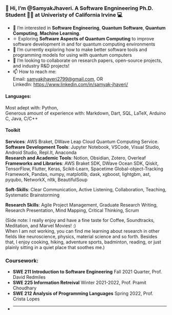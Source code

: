 ### 👋 Hi, I’m @SamyakJhaveri. A Software Engnineering Ph.D. Student 👨‍🎓 at Univeristy of California Irvine 💻
- 🔎 I’m interested in **Software Engineering**, **Quantum Software**, **Quantum Computing**, **Machine Learning**. 
- ⚛️ Exploring **Software Aspects of Quantum Computing** to improve software development in and for quantum computing environments
- 🌱 I’m currently exploring how to make better software tools and programming models for using with quantum computers
- 🤝 I’m looking to collaborate on research papers, open-source projects, and industry R&D projects!
- 📫 How to reach me: <br> Email: samyakjhaveri2799@gmail.com, OR <br> 
LinkedIn: https://www.linkedin.com/in/samyak-jhaveri/

#### Languages: <br>
 Most adept with: Python, <br>
 Generous amount of experience with: Markdown, Dart, SQL, LaTeX, Arduino C, Java, C/C++

#### Toolkit <br>
**Services**: AWS Braket, DWave Leap Cloud Quantum Computing Service. <br>
**Software Development Tools**: Jupyter Notebook, VSCode, Visual Studio, Android Studio, Repl.It, Anaconda <br>
**Research and Academic Tools**: Notion, Obsidian, Zotero, Overleaf <br>
**Frameworks and Libraries**: AWS Braket SDK, DWave Ocean SDK, Qiskit, TensorFlow, Flutter, Keras, Scikit-Learn, Spacetime Global-object-Tracking Framework, Pandas, numpy, matplotlib, dask, xgboost, lightgbm, ast, pyqubo, NetworkX, nltk, BeautifulSoup <br>

**Soft-Skills**: Clear Communication, Active Listening, Collaboration, Teaching, Systematic Brainstorming <br>

**Research Skills**: Agile Project Management, Graduate Research Writing, Research Presentation, Mind Mapping, Critical Thinking, Scrum 


(Side note: I really enjoy and have a fine taste for Coffee, Soundtracks, Meditation, and Marvel Movies! :) <br>
When I am not working, you can find me learning about research in other fields like neuroscience, physics, material science and so forth. Besides that, I enjoy cooking, hiking, adventure sports, badminton, reading, or just plainly sitting in a quiet place that soothes me.)

### Coursework:
- **SWE 211 Introduction to Software Engineering** Fall 2021 Quarter, Prof. David Redmiles
- **SWE 225 Information Retreival** Winter 2021-2022, Prof. Pramit Choudhary
- **SWE 212 Analysis of Programming Languages** Spring 2022, Prof. Crista Lopes
- ** **

<!---
SamyakJhaveri/SamyakJhaveri is a ✨ special ✨ repository because its `README.md` (this file) appears on your GitHub profile.
You can click the Preview link to take a look at your changes.
--->


